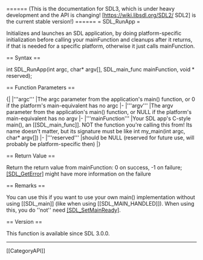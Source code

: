 ====== (This is the documentation for SDL3, which is under heavy development and the API is changing! [https://wiki.libsdl.org/SDL2/ SDL2] is the current stable version!) ======
= SDL_RunApp =

Initializes and launches an SDL application, by doing platform-specific initialization before calling your mainFunction and cleanups after it returns, if that is needed for a specific platform, otherwise it just calls mainFunction.

== Syntax ==

<syntaxhighlight lang='c'>
int SDL_RunApp(int argc, char* argv[], SDL_main_func mainFunction, void * reserved);
</syntaxhighlight>

== Function Parameters ==

{|
|'''argc'''
|The argc parameter from the application's main() function, or 0 if the platform's main-equivalent has no argc
|-
|'''argv'''
|The argv parameter from the application's main() function, or NULL if the platform's main-equivalent has no argv
|-
|'''mainFunction'''
|Your SDL app's C-style main(), an [[SDL_main_func]]. NOT the function you're calling this from! Its name doesn't matter, but its signature must be like int my_main(int argc, char* argv[])
|-
|'''reserved'''
|should be NULL (reserved for future use, will probably be platform-specific then)
|}

== Return Value ==

Return the return value from mainFunction: 0 on success, -1 on failure;
[[SDL_GetError]]() might have more information on the failure

== Remarks ==

You can use this if you want to use your own main() implementation without
using [[SDL_main]] (like when using [[SDL_MAIN_HANDLED]]). When using this,
you do ''not'' need [[SDL_SetMainReady]]().

== Version ==

This function is available since SDL 3.0.0.

----
[[CategoryAPI]]


